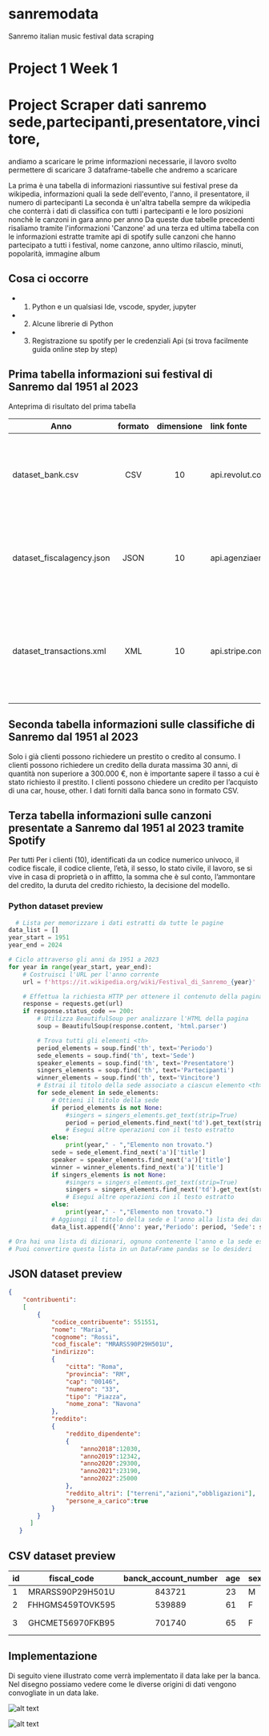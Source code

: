 # sanremodata
Sanremo italian music festival data scraping 

# Project 1 Week 1 
# Project Scraper dati sanremo sede,partecipanti,presentatore,vincitore, 
andiamo a scaricare le prime informazioni necessarie, il lavoro svolto permettere di scaricare
3 dataframe-tabelle
che andremo a scaricare

La prima è una tabella di informazioni riassuntive sui festival prese da wikipedia, informazioni quali la sede dell'evento, l'anno, il presentatore, il numero di partecipanti
La seconda è un'altra tabella sempre da wikipedia che conterrà i dati di classifica con tutti i partecipanti e le loro posizioni nonchè le canzoni in gara anno per anno
Da queste due tabelle precedenti risaliamo tramite l'informazioni 'Canzone' ad una terza ed ultima tabella con le informazioni estratte tramite api di spotify sulle canzoni che hanno partecipato a tutti i festival, nome canzone, anno ultimo rilascio, minuti, popolarità, immagine album 


## Cosa ci occorre
- 1. Python e un qualsiasi Ide, vscode, spyder, jupyter
- 2. Alcune librerie di Python
- 3. Registrazione su spotify per le credenziali Api (si trova facilmente guida online step by step)

## Prima tabella informazioni sui festival di Sanremo dal 1951 al 2023

Anteprima di risultato del prima tabella

| Anno        | formato      | dimensione     | link fonte    | descrizione |
| ------------- |:-------------:| :-------------:|:-------------|:-------------|
|dataset_bank.csv| CSV | 10 | api.revolut.com/bankdata/| Dataset della banca sui clienti che hanno richiesto un credito e risultato del credit score |
| dataset_fiscalagency.json | JSON      |   10 | api.agenziaentrate.gov.it/portale/ | Dataset dell’agenzia delle entrate sui dieci clienti che hanno richiesto il credito |
| dataset_transactions.xml |  XML      |    10 | api.stripe.com/bank/37475859 | Dataset creato da azienda di credito terza su tutti i pagamenti online e offline effettuati |

## Seconda tabella informazioni sulle classifiche di Sanremo dal 1951 al 2023

Solo i già clienti possono richiedere un prestito o credito al consumo.
I clienti possono richiedere un credito della durata massima 30 anni, di quantità non superiore a 300.000 €, non è importante sapere il tasso a cui è stato richiesto il prestito.
I clienti possono chiedere un credito per l’acquisto di una car, house, other. I dati forniti dalla banca sono in formato CSV.

## Terza tabella informazioni sulle canzoni presentate a Sanremo dal 1951 al 2023 tramite Spotify
Per tutti Per i clienti (10), identificati da un codice numerico univoco, il codice fiscale, il codice cliente, l’età, il sesso, lo stato civile, il lavoro, se si vive in casa di proprietà o in affitto, la somma che è sul conto, l’ammontare del credito, la duruta del credito richiesto, la decisione del modello.


### Python dataset preview
```python
  # Lista per memorizzare i dati estratti da tutte le pagine
data_list = []
year_start = 1951
year_end = 2024

# Ciclo attraverso gli anni da 1951 a 2023
for year in range(year_start, year_end):
    # Costruisci l'URL per l'anno corrente
    url = f'https://it.wikipedia.org/wiki/Festival_di_Sanremo_{year}'

    # Effettua la richiesta HTTP per ottenere il contenuto della pagina
    response = requests.get(url)
    if response.status_code == 200:
        # Utilizza BeautifulSoup per analizzare l'HTML della pagina
        soup = BeautifulSoup(response.content, 'html.parser')

        # Trova tutti gli elementi <th>
        period_elements = soup.find('th', text='Periodo')
        sede_elements = soup.find('th', text='Sede')
        speaker_elements = soup.find('th', text='Presentatore')
        singers_elements = soup.find('th', text='Partecipanti')
        winner_elements = soup.find('th', text='Vincitore')
        # Estrai il titolo della sede associato a ciascun elemento <th> trovato
        for sede_element in sede_elements:
            # Ottieni il titolo della sede
            if period_elements is not None:
                #singers = singers_elements.get_text(strip=True)
                period = period_elements.find_next('td').get_text(strip=True)
                # Esegui altre operazioni con il testo estratto
            else:
                print(year," - ","Elemento non trovato.")
            sede = sede_element.find_next('a')['title']
            speaker = speaker_elements.find_next('a')['title']
            winner = winner_elements.find_next('a')['title']
            if singers_elements is not None:
                #singers = singers_elements.get_text(strip=True)
                singers = singers_elements.find_next('td').get_text(strip=True)
                # Esegui altre operazioni con il testo estratto
            else:
                print(year," - ","Elemento non trovato.")
            # Aggiungi il titolo della sede e l'anno alla lista dei dati
            data_list.append({'Anno': year,'Periodo': period, 'Sede': sede,'Presentatore': speaker,'Partecipanti': singers,'Vincitore': winner})

# Ora hai una lista di dizionari, ognuno contenente l'anno e la sede estratta da una pagina
# Puoi convertire questa lista in un DataFrame pandas se lo desideri

```
## JSON dataset preview
```json
{
    "contribuenti": 
    [
        {
            "codice_contribuente": 551551,
            "nome": "Maria",
            "cognome": "Rossi",
            "cod_fiscale": "MRARSS90P29H501U",
            "indirizzo": 
            {
                "citta": "Roma",
                "provincia": "RM",
                "cap": "00146",
                "numero": "33",
                "tipo": "Piazza",
                "nome_zona": "Navona"
            },
            "reddito": 
            {
                "reddito_dipendente": 
                {
                    "anno2018":12030,
                    "anno2019":12342,
                    "anno2020":29300,
                    "anno2021":23190,
                    "anno2022":25000
                },
                "reddito_altri": ["terreni","azioni","obbligazioni"],
                "persone_a_carico":true
            }
        }
      ]
   }
```
## CSV dataset preview


|id| fiscal_code | banck_account_number|age|sex|personal_status|job|housing|saving_account|credit_amount|duration|purpose|decision|
| ------------- |:-------------:| :-------------:|:-------------|:-------------|:-------------|:-------------|:-------------|:-------------|:-------------|:-------------|:-------------|:-------------|
1|MRARSS90P29H501U|843721|23|M|single|Insegnante|proprietà|30000|25000|5|car|yes|
2|FHHGMS459TOVK595|539889|61|F|single|Ingegnere|affitto|10000|130000|10|house|no|
3|GHCMET56970FKB95|701740|65|F|single|Libero Professionista|affitto|50000|25000|15|car|no|

## Implementazione
Di seguito viene illustrato come verrà implementato il data lake per la banca. Nel disegno possiamo vedere come le diverse origini di dati vengono convogliate in un data lake. 

![alt text](https://github.com/giuschil/epicode-data-analyst/blob/main/project1-week1/credito-schema-revolut.png)

![alt text](https://github.com/giuschil/epicode-data-analyst/blob/main/project1-week1/schema-transaction-revolut.png)

